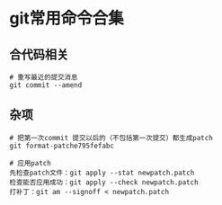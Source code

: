 # git常用命令合集

## 合代码相关

```Shell
# 重写最近的提交消息
git commit --amend
```

## 杂项

```Shell
# 把第一次commit 提交以后的（不包括第一次提交）都生成patch 
git format-patche795fefabc

# 应用patch
先检查patch文件：git apply --stat newpatch.patch
检查能否应用成功：git apply --check newpatch.patch
打补丁：git am --signoff < newpatch.patch

```
